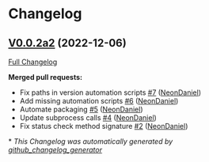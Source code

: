 # Changelog

## [V0.0.2a2](https://github.com/OpenVoiceOS/ovos-PHAL-plugin-dashboard/tree/V0.0.2a2) (2022-12-06)

[Full Changelog](https://github.com/OpenVoiceOS/ovos-PHAL-plugin-dashboard/compare/98bbd7aa8e1b1de36ee15fb50158d0ae469b4448...V0.0.2a2)

**Merged pull requests:**

- Fix paths in version automation scripts [\#7](https://github.com/OpenVoiceOS/ovos-PHAL-plugin-dashboard/pull/7) ([NeonDaniel](https://github.com/NeonDaniel))
- Add missing automation scripts [\#6](https://github.com/OpenVoiceOS/ovos-PHAL-plugin-dashboard/pull/6) ([NeonDaniel](https://github.com/NeonDaniel))
- Automate packaging [\#5](https://github.com/OpenVoiceOS/ovos-PHAL-plugin-dashboard/pull/5) ([NeonDaniel](https://github.com/NeonDaniel))
- Update subprocess calls [\#4](https://github.com/OpenVoiceOS/ovos-PHAL-plugin-dashboard/pull/4) ([NeonDaniel](https://github.com/NeonDaniel))
- Fix status check method signature [\#2](https://github.com/OpenVoiceOS/ovos-PHAL-plugin-dashboard/pull/2) ([NeonDaniel](https://github.com/NeonDaniel))



\* *This Changelog was automatically generated by [github_changelog_generator](https://github.com/github-changelog-generator/github-changelog-generator)*
